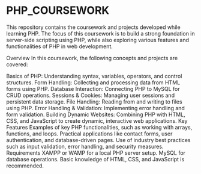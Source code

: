 # PHP_COURSEWORK
This repository contains the coursework and projects developed while learning PHP. The focus of this coursework is to build a strong foundation in server-side scripting using PHP, while also exploring various features and functionalities of PHP in web development.

Overview
In this coursework, the following concepts and projects are covered:

Basics of PHP: Understanding syntax, variables, operators, and control structures.
Form Handling: Collecting and processing data from HTML forms using PHP.
Database Interaction: Connecting PHP to MySQL for CRUD operations.
Sessions & Cookies: Managing user sessions and persistent data storage.
File Handling: Reading from and writing to files using PHP.
Error Handling & Validation: Implementing error handling and form validation.
Building Dynamic Websites: Combining PHP with HTML, CSS, and JavaScript to create dynamic, interactive web applications.
Key Features
Examples of key PHP functionalities, such as working with arrays, functions, and loops.
Practical applications like contact forms, user authentication, and database-driven pages.
Use of industry best practices such as input validation, error handling, and security measures.
Requirements
XAMPP or WAMP for a local PHP server setup.
MySQL for database operations.
Basic knowledge of HTML, CSS, and JavaScript is recommended.